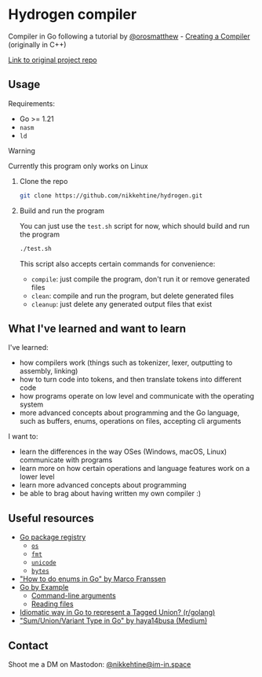 # Hydrogen compiler

Compiler in Go following a tutorial by [@orosmatthew](https://github.com/orosmatthew) - [Creating a Compiler](https://www.youtube.com/playlist?list=PLUDlas_Zy_qC7c5tCgTMYq2idyyT241qs) (originally in C++)

[Link to original project repo](https://github.com/orosmatthew/hydrogen-cpp)

## Usage

Requirements:

-   Go >= 1.21
-   `nasm`
-   `ld`

> [!WARNING]
> Currently this program only works on Linux

1. Clone the repo

    ```bash
    git clone https://github.com/nikkehtine/hydrogen.git
    ```

2. Build and run the program

    You can just use the `test.sh` script for now, which should build and run the program

    ```bash
    ./test.sh
    ```

    This script also accepts certain commands for convenience:

    - `compile`: just compile the program, don't run it or remove generated files
    - `clean`: compile and run the program, but delete generated files
    - `cleanup`: just delete any generated output files that exist

## What I've learned and want to learn

I've learned:

-   how compilers work (things such as tokenizer, lexer, outputting to assembly, linking)
-   how to turn code into tokens, and then translate tokens into different code
-   how programs operate on low level and communicate with the operating system
-   more advanced concepts about programming and the Go language, such as buffers, enums, operations on files, accepting cli arguments

I want to:

-   learn the differences in the way OSes (Windows, macOS, Linux) communicate with programs
-   learn more on how certain operations and language features work on a lower level
-   learn more advanced concepts about programming
-   be able to brag about having written my own compiler :)

## Useful resources

-   [Go package registry](https://pkg.go.dev)
    -   [`os`](https://pkg.go.dev/os)
    -   [`fmt`](https://pkg.go.dev/fmt)
    -   [`unicode`](https://pkg.go.dev/unicode)
    -   [`bytes`](https://pkg.go.dev/bytes)
-   ["How to do enums in Go" by Marco Franssen](https://marcofranssen.nl/how-to-do-enums-in-go)
-   [Go by Example](https://gobyexample.com)
    -   [Command-line arguments](https://gobyexample.com/command-line-arguments)
    -   [Reading files](https://gobyexample.com/reading-files)
-   [Idiomatic way in Go to represent a Tagged Union? (r/golang)](https://www.reddit.com/r/golang/comments/13hjevf/idiomatic_way_in_go_to_represent_a_tagged_union/)
-   ["Sum/Union/Variant Type in Go" by haya14busa (Medium)](https://medium.com/@haya14busa/sum-union-variant-type-in-go-and-static-check-tool-of-switch-case-handling-3bfc61618b1e)

## Contact

Shoot me a DM on Mastodon: [@nikkehtine@im-in.space](https://im-in.space/@nikkehtine)
